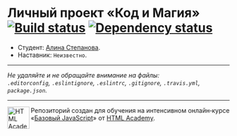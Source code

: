 # Личный проект «Код и Магия» [![Build status][travis-image]][travis-url] [![Dependency status][dependency-image]][dependency-url]

* Студент: [Алина Степанова](https://up.htmlacademy.ru/javascript/4/user/128861).
* Наставник: `Неизвестно`.

---

_Не удаляйте и не обращайте внимание на файлы:_<br>
_`.editorconfig`, `.eslintignore`, `.eslintrc`, `.gitignore`, `.travis.yml`, `package.json`._

---

<a href="https://htmlacademy.ru/intensive/javascript"><img align="left" width="50" height="50" title="HTML Academy" src="https://up.htmlacademy.ru/static/img/intensive/javascript/logo-for-github.svg"></a>

Репозиторий создан для обучения на интенсивном онлайн‑курсе «[Базовый JavaScript](https://htmlacademy.ru/intensive/javascript)» от [HTML Academy](https://htmlacademy.ru).

[travis-image]: https://travis-ci.org/htmlacademy-javascript/128861-code-and-magick.svg?branch=master
[travis-url]: https://travis-ci.org/htmlacademy-javascript/128861-code-and-magick
[dependency-image]: https://david-dm.org/htmlacademy-javascript/128861-code-and-magick.svg?style=flat-square
[dependency-url]: https://david-dm.org/htmlacademy-javascript/128861-code-and-magick

